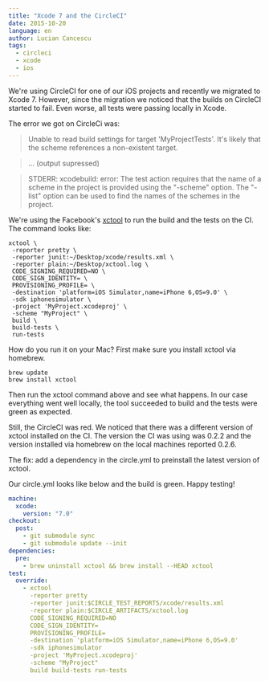 ```yaml
---
title: "Xcode 7 and the CircleCI"
date: 2015-10-20
language: en
author: Lucian Cancescu
tags:
  - circleci
  - xcode
  - ios
---
```


We're using CircleCI for one of our iOS projects and recently we migrated to Xcode 7. However, since the migration we noticed that the builds on CircleCI started to fail. Even worse, all tests were passing locally in Xcode.

The error we got on CircleCi was:

> Unable to read build settings for target 'MyProjectTests'. It's likely that the scheme references a non-existent target.

> ... (output supressed)

> STDERR: xcodebuild: error: The test action requires that the name of a scheme in the project is provided using the "-scheme" option. The "-list" option can be used to find the names of the schemes in the project.

We're using the Facebook's [xctool](https://github.com/facebook/xctool) to run the build and the tests on the CI. The command looks like:

```
xctool \
 -reporter pretty \
 -reporter junit:~/Desktop/xcode/results.xml \
 -reporter plain:~/Desktop/xctool.log \
 CODE_SIGNING_REQUIRED=NO \
 CODE_SIGN_IDENTITY= \
 PROVISIONING_PROFILE= \
 -destination 'platform=iOS Simulator,name=iPhone 6,OS=9.0' \
 -sdk iphonesimulator \
 -project 'MyProject.xcodeproj' \
 -scheme "MyProject" \
 build \
 build-tests \
 run-tests
```

How do you run it on your Mac? First make sure you install xctool via homebrew.

```
brew update
brew install xctool
```

Then run the xctool command above and see what happens. In our case everything went well locally, the tool succeeded to build and the tests were green as expected.

Still, the CircleCI was red. We noticed that there was a different version of xctool installed on the CI. The version the CI was using was 0.2.2 and the version installed via homebrew on the local machines reported 0.2.6.

The fix: add a dependency in the circle.yml to preinstall the latest version of xctool.

Our circle.yml looks like below and the build is green. Happy testing!

```yaml
machine:
  xcode:
    version: "7.0"
checkout:
  post:
    - git submodule sync
    - git submodule update --init
dependencies:
  pre:
    - brew uninstall xctool && brew install --HEAD xctool
test:
  override:
    - xctool
      -reporter pretty
      -reporter junit:$CIRCLE_TEST_REPORTS/xcode/results.xml
      -reporter plain:$CIRCLE_ARTIFACTS/xctool.log
      CODE_SIGNING_REQUIRED=NO
      CODE_SIGN_IDENTITY=
      PROVISIONING_PROFILE=
      -destination 'platform=iOS Simulator,name=iPhone 6,OS=9.0'
      -sdk iphonesimulator
      -project 'MyProject.xcodeproj'
      -scheme "MyProject"
      build build-tests run-tests
```
